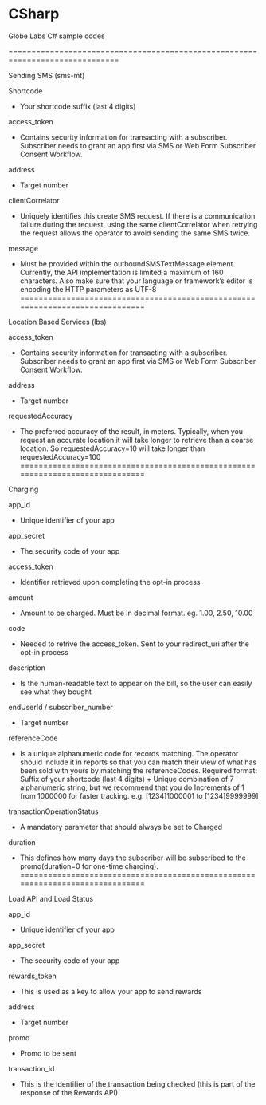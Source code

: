 # CSharp
Globe Labs C# sample codes

==============================================================================

Sending SMS (sms-mt)

Shortcode
- Your shortcode suffix (last 4 digits)

access_token
- Contains security information for transacting with a subscriber. Subscriber needs to grant an app first via SMS or Web Form Subscriber Consent Workflow.

address
- Target number

clientCorrelator
- Uniquely identifies this create SMS request. If there is a communication failure during the request, using the same clientCorrelator when retrying the request allows the operator to avoid sending the same SMS twice.

message
- Must be provided within the outboundSMSTextMessage element. Currently, the API implementation is limited a maximum of 160 characters. Also make sure that your language or framework’s editor is encoding the HTTP parameters as UTF-8
==============================================================================

Location Based Services (lbs)

access_token
- Contains security information for transacting with a subscriber. Subscriber needs to grant an app first via SMS or Web Form Subscriber Consent Workflow.

address
- Target number

requestedAccuracy
- The preferred accuracy of the result, in meters. Typically, when you request an accurate location it will take longer to retrieve than a coarse location. So requestedAccuracy=10 will take longer than requestedAccuracy=100 
==============================================================================

Charging

app_id
- Unique identifier of your app

app_secret
- The security code of your app

access_token
- Identifier retrieved upon completing the opt-in process 

amount
- Amount to be charged. Must be in decimal format. eg. 1.00, 2.50, 10.00

code
- Needed to retrive the access_token. Sent to your redirect_uri after the opt-in process

description
- Is the human-readable text to appear on the bill, so the user can easily see what they bought

endUserId / subscriber_number
- Target number

referenceCode
- Is a unique alphanumeric code for records matching. The operator should include it in reports so that you can match their view of what has been sold with yours by matching the referenceCodes. Required format: Suffix of your shortcode (last 4 digits) + Unique combination of 7 alphanumeric string, but we recommend that you do Increments of 1 from 1000000 for faster tracking. e.g. [1234]1000001 to [1234]9999999]

transactionOperationStatus
- A mandatory parameter that should always be set to Charged

duration
- This defines how many days the subscriber will be subscribed to the promo(duration=0 for one-time charging).
==============================================================================

Load API and Load Status

app_id
- Unique identifier of your app

app_secret
- The security code of your app

rewards_token
- This is used as a key to allow your app to send rewards

address
- Target number

promo
- Promo to be sent 

transaction_id
- This is the identifier of the transaction being checked (this is part of the response of the Rewards API)
